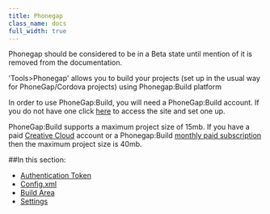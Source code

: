 ```yaml
---
title: Phonegap
class_name: docs
full_width: true
---
```


Phonegap should be considered to be in a Beta state until mention of it is removed from the documentation.

'Tools>Phonegap' allows you to build your projects (set up in the usual way for PhoneGap/Cordova projects) using Phonegap:Build platform

In order to use PhoneGap:Build, you will need a PhoneGap:Build account. If you do not have one click [here](https://build.phonegap.com/) to access the site and set one up.

PhoneGap:Build supports a maximum project size of 15mb. If you have a paid [Creative Cloud](https://creative.adobe.com/plans) account or a Phonegap:Build [monthly paid subscription](https://build.phonegap.com/plans) then the maximum project size is 40mb.

##In this section:
- [Authentication Token](/docs/phonegap/authtoken)
- [Config.xml](/docs/phonegap/config)
- [Build Area](/docs/phonegap/build)
- [Settings](/docs/phonegap/settings)


